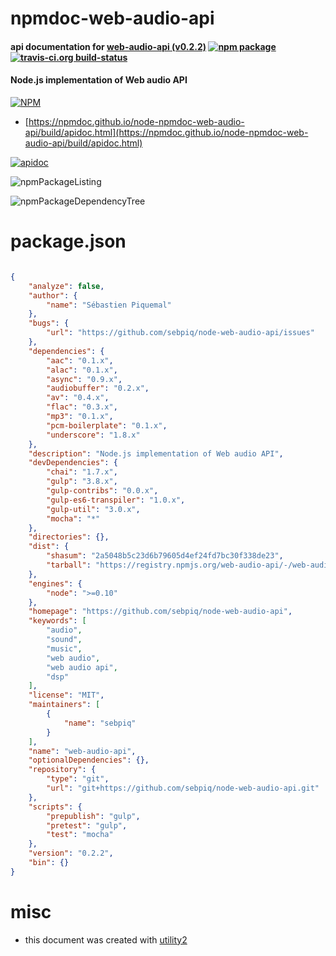 # npmdoc-web-audio-api

#### api documentation for  [web-audio-api (v0.2.2)](https://github.com/sebpiq/node-web-audio-api)  [![npm package](https://img.shields.io/npm/v/npmdoc-web-audio-api.svg?style=flat-square)](https://www.npmjs.org/package/npmdoc-web-audio-api) [![travis-ci.org build-status](https://api.travis-ci.org/npmdoc/node-npmdoc-web-audio-api.svg)](https://travis-ci.org/npmdoc/node-npmdoc-web-audio-api)

#### Node.js implementation of Web audio API

[![NPM](https://nodei.co/npm/web-audio-api.png?downloads=true&downloadRank=true&stars=true)](https://www.npmjs.com/package/web-audio-api)

- [https://npmdoc.github.io/node-npmdoc-web-audio-api/build/apidoc.html](https://npmdoc.github.io/node-npmdoc-web-audio-api/build/apidoc.html)

[![apidoc](https://npmdoc.github.io/node-npmdoc-web-audio-api/build/screenCapture.buildCi.browser.%252Ftmp%252Fbuild%252Fapidoc.html.png)](https://npmdoc.github.io/node-npmdoc-web-audio-api/build/apidoc.html)

![npmPackageListing](https://npmdoc.github.io/node-npmdoc-web-audio-api/build/screenCapture.npmPackageListing.svg)

![npmPackageDependencyTree](https://npmdoc.github.io/node-npmdoc-web-audio-api/build/screenCapture.npmPackageDependencyTree.svg)



# package.json

```json

{
    "analyze": false,
    "author": {
        "name": "Sébastien Piquemal"
    },
    "bugs": {
        "url": "https://github.com/sebpiq/node-web-audio-api/issues"
    },
    "dependencies": {
        "aac": "0.1.x",
        "alac": "0.1.x",
        "async": "0.9.x",
        "audiobuffer": "0.2.x",
        "av": "0.4.x",
        "flac": "0.3.x",
        "mp3": "0.1.x",
        "pcm-boilerplate": "0.1.x",
        "underscore": "1.8.x"
    },
    "description": "Node.js implementation of Web audio API",
    "devDependencies": {
        "chai": "1.7.x",
        "gulp": "3.8.x",
        "gulp-contribs": "0.0.x",
        "gulp-es6-transpiler": "1.0.x",
        "gulp-util": "3.0.x",
        "mocha": "*"
    },
    "directories": {},
    "dist": {
        "shasum": "2a5048b5c23d6b79605d4ef24fd7bc30f338de23",
        "tarball": "https://registry.npmjs.org/web-audio-api/-/web-audio-api-0.2.2.tgz"
    },
    "engines": {
        "node": ">=0.10"
    },
    "homepage": "https://github.com/sebpiq/node-web-audio-api",
    "keywords": [
        "audio",
        "sound",
        "music",
        "web audio",
        "web audio api",
        "dsp"
    ],
    "license": "MIT",
    "maintainers": [
        {
            "name": "sebpiq"
        }
    ],
    "name": "web-audio-api",
    "optionalDependencies": {},
    "repository": {
        "type": "git",
        "url": "git+https://github.com/sebpiq/node-web-audio-api.git"
    },
    "scripts": {
        "prepublish": "gulp",
        "pretest": "gulp",
        "test": "mocha"
    },
    "version": "0.2.2",
    "bin": {}
}
```



# misc
- this document was created with [utility2](https://github.com/kaizhu256/node-utility2)
